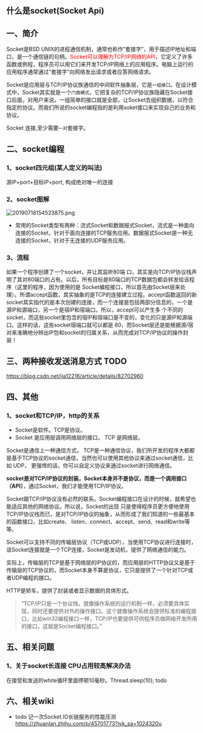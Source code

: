 ## 什么是socket(Socket Api)
## 一、简介
Socket是BSD UNIX的进程通信机制，通常也称作”套接字”，用于描述IP地址和端口，是一个通信链的句柄。<font color="red">Socket可以理解为TCP/IP网络的API</font>，它定义了许多函数或例程，程序员可以用它们来开发TCP/IP网络上的应用程序。电脑上运行的应用程序通常通过”套接字”向网络发出请求或者应答网络请求。

Socket是应用层与TCP/IP协议族通信的中间软件抽象层，它是`一组接口`。在设计模式中，Socket其实就是一个`门面模式`，它把复杂的TCP/IP协议族隐藏在Socket接口后面，对用户来说，一组简单的接口就是全部，让Socket去组织数据，以符合指定的协议。而我们所说的socket编程指的是利用soket接口来实现自己的业务和协议。

Socket 连接,至少需要`一对`套接字。

## 二、socket编程
### 1、socket四元组(某人定义的叫法)
源IP+port+目标IP+port, 构成绝对唯一的连接

### 2、socket图解

![20190718154523875.png](https://pic.imgdb.cn/item/610fb1945132923bf8916cc3.png)

* 常用的Socket类型有两种：流式Socket和数据报式Socket，流式是一种面向连接的Socket，针对于面向连接的TCP服务应用。数据报式Socket是一种无连接的Socket，针对于无连接的UDP服务应用。

### 3、流程
如果一个程序创建了一个socket，并让其监听80端 口，其实是向TCP/IP协议栈声明了其对80端口的占有。以后，所有目标是80端口的TCP数据包都会转发给该程序（这里的程序，因为使用的是 Socket编程接口，所以首先由Socket层来处理）。所谓accept函数，其实抽象的是TCP的连接建立过程。accept函数返回的新 socket其实指代的是本次创建的连接，而一个连接是包括两部分信息的，一个是源IP和源端口，另一个是宿IP和宿端口。所以，accept可以产生多 个不同的socket，而这些socket里包含的宿IP和宿端口是不变的，变化的只是源IP和源端口。这样的话，这些socket宿端口就可以都是 80，而Socket层还是能根据源/宿对来准确地分辨出IP包和socket的归属关系，从而完成对TCP/IP协议的操作封装！
 
## 三、两种接收发送消息方式 TODO
 https://blog.csdn.net/jia12216/article/details/82702960
 
## 四、其他
### 1、socket和TCP/IP，http的关系
* Socket是软件。TCP是协议。
* Socket 是应用层调用网络层的接口。
TCP 是网络层。

Socket是通信上一种通信方式， TCP是一种通信协议，我们所开发的程序大都都是基于TCP协议的socket通信，当然也可以使用其他协议来通过socket通信，比如 UDP， 更强悍的话，你可以自定义协议来通过socket进行网络通信。

**socket是对TCP/IP协议的封装，Socket本身并不是协议，而是一个调用接口（API）**，通过Socket，我们才能使用TCP/IP协议。 

Socket跟TCP/IP协议没有必然的联系。Socket编程接口在设计的时候，就希望也能适应其他的网络协议。所以说，Socket的出现 只是使得程序员更方便地使用TCP/IP协议栈而已，是对TCP/IP协议的抽象，从而形成了我们知道的一些最基本的函数接口，比如create、 listen、connect、accept、send、read和write等等。
 
Socket可以支持不同的传输层协议（TCP或UDP），当使用TCP协议进行连接时，该Socket连接就是一个TCP连接，Socket是发动机，提供了网络通信的能力。

实际上，传输层的TCP是基于网络层的IP协议的，而应用层的HTTP协议又是基于传输层的TCP协议的，而Socket本身不算是协议，它只是提供了一个针对TCP或者UDP编程的接口。
 
HTTP是轿车，提供了封装或者显示数据的具体形式。

> “TCP/IP只是一个协议栈，就像操作系统的运行机制一样，必须要具体实现，同时还要提供对外的操作接口。这个就像操作系统会提供标准的编程接口，比如win32编程接口一样，TCP/IP也要提供可供程序员做网络开发所用的接口，这就是Socket编程接口。” 

## 五、相关问题
### 1、关于socket长连接 CPU占用较高解决办法
在接受和发送的white循环里面停顿10毫秒。Thread.sleep(10);
todo


## 六、相关wiki
* todo 记一次Socket.IO长链服务的性能压测 https://zhuanlan.zhihu.com/p/45701773?ivk_sa=1024320u

